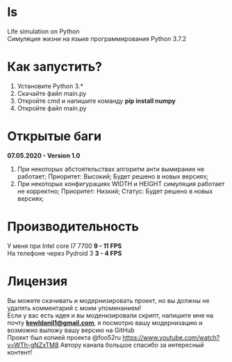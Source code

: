 # ls
Life simulation on Python <br/>
Симуляция жизни на языке программирования Python 3.7.2

# Как запустить?
1. Установите Python 3.* <br/>
2. Скачайте файл main.py <br/>
3. Откройте cmd и напишите команду **pip install numpy** <br/>
4. Откройте файл main.py <br/>

# Открытые баги
**07.05.2020 - Version 1.0** <br/>
1. При некоторых абстоятельствах алгоритм анти вымирание не работает; Приоритет: Высокий; Будет решено в новых версиях;
2. При некоторых конфигурациях WIDTH и HEIGHT симуляция работает не корректно; Приоритет: Низкий; Статус: Будет решено в новых версиях;

# Производительность
У меня при Intel core I7 7700 **9 - 11 FPS** <br/>
На телефоне через Pydroid 3 **3 - 4 FPS** <br/>

# Лицензия
Вы можете скачивать и модернизировать проект, но вы должны не удалять комментарий с моим упоминанием! <br/>
Если у вас есть идея и вы моденизировали скрипт, напишите мне на почту **kewldanil1@gmail.com**, я посмотрю вашу модернизацию и возможно выложу вашу версию на GitHub <br/>
Проект был копией проекта @foo52ru https://www.youtube.com/watch?v=WTh-gNZxTM8 Автору канала большое спасибо за интересный контент!
